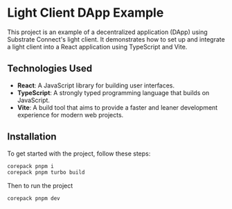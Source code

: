 # Light Client DApp Example

This project is an example of a decentralized application (DApp) using Substrate Connect's light client. It demonstrates how to set up and integrate a light client into a React application using TypeScript and Vite.

## Technologies Used

- **React**: A JavaScript library for building user interfaces.
- **TypeScript**: A strongly typed programming language that builds on JavaScript.
- **Vite**: A build tool that aims to provide a faster and leaner development experience for modern web projects.

## Installation

To get started with the project, follow these steps:

```bash
corepack pnpm i
corepack pnpm turbo build
```

Then to run the project

```bash
corepack pnpm dev
```
